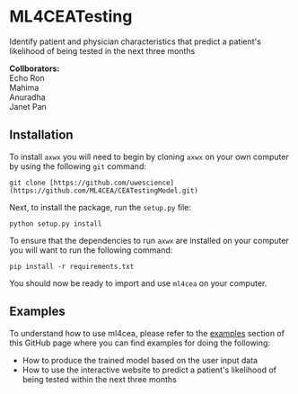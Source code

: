 # ML4CEATesting
Identify patient and physician characteristics that predict a patient's likelihood of being tested in the next three months

**Collborators:** <br>
Echo Ron <br>
Mahima <br>
Anuradha <br>
Janet Pan <br>


Installation
------------
To install `axwx` you will need to begin by cloning `axwx` on your own computer by using the following `git` command:

```
git clone [https://github.com/uwescience](https://github.com/ML4CEA/CEATestingModel.git)
```

Next, to install the package, run the `setup.py` file:

```
python setup.py install
```

To ensure that the dependencies to run `axwx` are installed on your computer you will want to run the following command:

```
pip install -r requirements.txt
```

You should now be ready to import and use `ml4cea` on your computer.

Examples
---------------------------
To understand how to use ml4cea, please refer to 
the [examples]() section of this GitHub page where you can find 
examples for doing the following:

- How to produce the trained model based on the user input data
- How to use the interactive website to predict a patient's likelihood of being tested within the next three months








 
